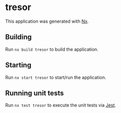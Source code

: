 # tresor

This application was generated with [Nx](https://nx.dev).

## Building

Run `nx build tresor` to build the application.

## Starting

Run `nx start tresor` to start/run the application.

## Running unit tests

Run `nx test tresor` to execute the unit tests via [Jest](https://jestjs.io).
